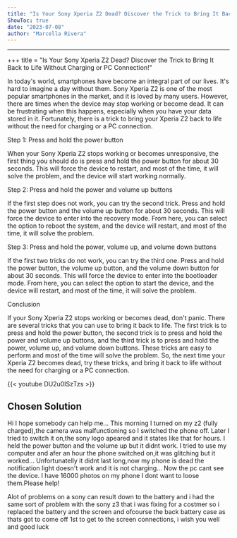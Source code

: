 ```yaml
---
title: "Is Your Sony Xperia Z2 Dead? Discover the Trick to Bring It Back to Life Without Charging or PC Connection!"
ShowToc: true 
date: "2023-07-08"
author: "Marcella Rivera"
---
```

*****
+++ title = "Is Your Sony Xperia Z2 Dead? Discover the Trick to Bring It Back to Life Without Charging or PC Connection!" 

In today's world, smartphones have become an integral part of our lives. It's hard to imagine a day without them. Sony Xperia Z2 is one of the most popular smartphones in the market, and it is loved by many users. However, there are times when the device may stop working or become dead. It can be frustrating when this happens, especially when you have your data stored in it. Fortunately, there is a trick to bring your Xperia Z2 back to life without the need for charging or a PC connection.

Step 1: Press and hold the power button

When your Sony Xperia Z2 stops working or becomes unresponsive, the first thing you should do is press and hold the power button for about 30 seconds. This will force the device to restart, and most of the time, it will solve the problem, and the device will start working normally.

Step 2: Press and hold the power and volume up buttons

If the first step does not work, you can try the second trick. Press and hold the power button and the volume up button for about 30 seconds. This will force the device to enter into the recovery mode. From here, you can select the option to reboot the system, and the device will restart, and most of the time, it will solve the problem.

Step 3: Press and hold the power, volume up, and volume down buttons

If the first two tricks do not work, you can try the third one. Press and hold the power button, the volume up button, and the volume down button for about 30 seconds. This will force the device to enter into the bootloader mode. From here, you can select the option to start the device, and the device will restart, and most of the time, it will solve the problem.

Conclusion

If your Sony Xperia Z2 stops working or becomes dead, don't panic. There are several tricks that you can use to bring it back to life. The first trick is to press and hold the power button, the second trick is to press and hold the power and volume up buttons, and the third trick is to press and hold the power, volume up, and volume down buttons. These tricks are easy to perform and most of the time will solve the problem. So, the next time your Xperia Z2 becomes dead, try these tricks, and bring it back to life without the need for charging or a PC connection.

{{< youtube DU2u0ISzTzs >}} 



## Chosen Solution
 Hi
I hope somebody can help me...
This morning I turned on my z2 (fully charged),the camera was malfunctioning so I switched the phone off.
Later I tried to switch it on,the sony logo apeared and it states like that for hours.
I held the power button and the volume up but it didnt work.
I tried to use  my computer and afer an hour the phone switched on,it was glitching but it worked...
Unfortunatelly it didnt last long,now my phone is dead the notification light doesn't work and it is not charging...
Now the pc cant see the device.
I have 16000 photos on my phone I dont want to loose them.Please help!

 Alot of problems on a sony can result down to the battery and i had the same sort of problem with the sony z3  that i was fixing for a costmer so i replaced the battery and the screen and ofcourse the back battery case as thats got to come off 1st to get to the screen connections, i wish you well and good luck




